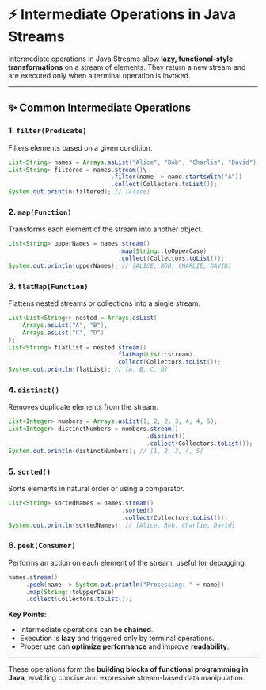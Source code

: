# ⚡ **Intermediate Operations in Java Streams**

Intermediate operations in Java Streams allow **lazy, functional-style transformations** on a stream of elements. They return a new stream and are executed only when a terminal operation is invoked.

---

## ✨ **Common Intermediate Operations**

### 1. `filter(Predicate)`
Filters elements based on a given condition.

```java
List<String> names = Arrays.asList("Alice", "Bob", "Charlie", "David");
List<String> filtered = names.stream()\                             
                             .filter(name -> name.startsWith("A"))
                             .collect(Collectors.toList());
System.out.println(filtered); // [Alice]
```

### 2. `map(Function)`
Transforms each element of the stream into another object.

```java
List<String> upperNames = names.stream()
                               .map(String::toUpperCase)
                               .collect(Collectors.toList());
System.out.println(upperNames); // [ALICE, BOB, CHARLIE, DAVID]
```

### 3. `flatMap(Function)`
Flattens nested streams or collections into a single stream.

```java
List<List<String>> nested = Arrays.asList(
    Arrays.asList("A", "B"),
    Arrays.asList("C", "D")
);
List<String> flatList = nested.stream()
                              .flatMap(List::stream)
                              .collect(Collectors.toList());
System.out.println(flatList); // [A, B, C, D]
```

### 4. `distinct()`
Removes duplicate elements from the stream.

```java
List<Integer> numbers = Arrays.asList(1, 2, 2, 3, 4, 4, 5);
List<Integer> distinctNumbers = numbers.stream()
                                       .distinct()
                                       .collect(Collectors.toList());
System.out.println(distinctNumbers); // [1, 2, 3, 4, 5]
```

### 5. `sorted()`
Sorts elements in natural order or using a comparator.

```java
List<String> sortedNames = names.stream()
                                .sorted()
                                .collect(Collectors.toList());
System.out.println(sortedNames); // [Alice, Bob, Charlie, David]
```

### 6. `peek(Consumer)`
Performs an action on each element of the stream, useful for debugging.

```java
names.stream()
     .peek(name -> System.out.println("Processing: " + name))
     .map(String::toUpperCase)
     .collect(Collectors.toList());
```

**Key Points:**
- Intermediate operations can be **chained**.
- Execution is **lazy** and triggered only by terminal operations.
- Proper use can **optimize performance** and improve **readability**.

---

These operations form the **building blocks of functional programming in Java**, enabling concise and expressive stream-based data manipulation.

